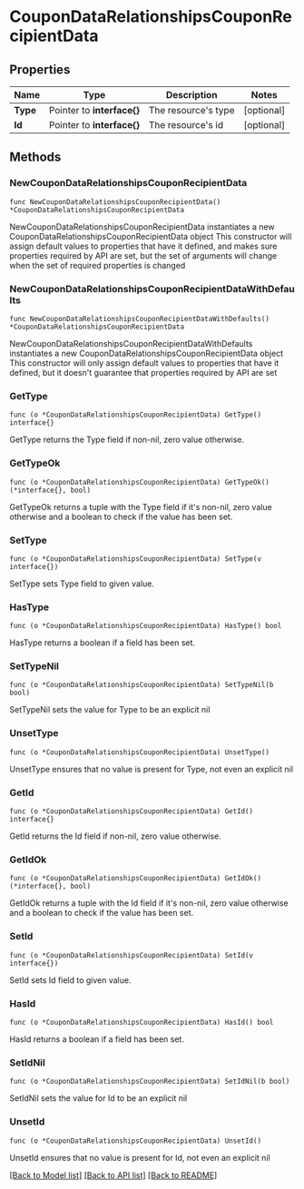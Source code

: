# CouponDataRelationshipsCouponRecipientData

## Properties

Name | Type | Description | Notes
------------ | ------------- | ------------- | -------------
**Type** | Pointer to **interface{}** | The resource&#39;s type | [optional] 
**Id** | Pointer to **interface{}** | The resource&#39;s id | [optional] 

## Methods

### NewCouponDataRelationshipsCouponRecipientData

`func NewCouponDataRelationshipsCouponRecipientData() *CouponDataRelationshipsCouponRecipientData`

NewCouponDataRelationshipsCouponRecipientData instantiates a new CouponDataRelationshipsCouponRecipientData object
This constructor will assign default values to properties that have it defined,
and makes sure properties required by API are set, but the set of arguments
will change when the set of required properties is changed

### NewCouponDataRelationshipsCouponRecipientDataWithDefaults

`func NewCouponDataRelationshipsCouponRecipientDataWithDefaults() *CouponDataRelationshipsCouponRecipientData`

NewCouponDataRelationshipsCouponRecipientDataWithDefaults instantiates a new CouponDataRelationshipsCouponRecipientData object
This constructor will only assign default values to properties that have it defined,
but it doesn't guarantee that properties required by API are set

### GetType

`func (o *CouponDataRelationshipsCouponRecipientData) GetType() interface{}`

GetType returns the Type field if non-nil, zero value otherwise.

### GetTypeOk

`func (o *CouponDataRelationshipsCouponRecipientData) GetTypeOk() (*interface{}, bool)`

GetTypeOk returns a tuple with the Type field if it's non-nil, zero value otherwise
and a boolean to check if the value has been set.

### SetType

`func (o *CouponDataRelationshipsCouponRecipientData) SetType(v interface{})`

SetType sets Type field to given value.

### HasType

`func (o *CouponDataRelationshipsCouponRecipientData) HasType() bool`

HasType returns a boolean if a field has been set.

### SetTypeNil

`func (o *CouponDataRelationshipsCouponRecipientData) SetTypeNil(b bool)`

 SetTypeNil sets the value for Type to be an explicit nil

### UnsetType
`func (o *CouponDataRelationshipsCouponRecipientData) UnsetType()`

UnsetType ensures that no value is present for Type, not even an explicit nil
### GetId

`func (o *CouponDataRelationshipsCouponRecipientData) GetId() interface{}`

GetId returns the Id field if non-nil, zero value otherwise.

### GetIdOk

`func (o *CouponDataRelationshipsCouponRecipientData) GetIdOk() (*interface{}, bool)`

GetIdOk returns a tuple with the Id field if it's non-nil, zero value otherwise
and a boolean to check if the value has been set.

### SetId

`func (o *CouponDataRelationshipsCouponRecipientData) SetId(v interface{})`

SetId sets Id field to given value.

### HasId

`func (o *CouponDataRelationshipsCouponRecipientData) HasId() bool`

HasId returns a boolean if a field has been set.

### SetIdNil

`func (o *CouponDataRelationshipsCouponRecipientData) SetIdNil(b bool)`

 SetIdNil sets the value for Id to be an explicit nil

### UnsetId
`func (o *CouponDataRelationshipsCouponRecipientData) UnsetId()`

UnsetId ensures that no value is present for Id, not even an explicit nil

[[Back to Model list]](../README.md#documentation-for-models) [[Back to API list]](../README.md#documentation-for-api-endpoints) [[Back to README]](../README.md)


